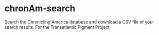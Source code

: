 # chronAm-search
Search the Chronicling America database and download a CSV file of your search results. For the Transatlantic Pigment Project

